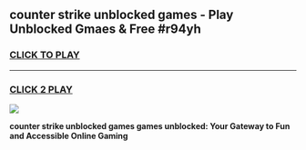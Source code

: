 
## counter strike unblocked games - Play Unblocked Gmaes & Free #r94yh
<h3>
<a href="https://premium.freeplayer.one?title=counter_strike_unblocked_games&ref=03M">CLICK TO PLAY</a></h3>
<hr>

<h3>
<a href="https://premium.freeplayer.one?title=counter_strike_unblocked_games&ref=03M">CLICK 2 PLAY</a>
  
</h3>

<a href="https://premium.freeplayer.one?title=counter_strike_unblocked_games&ref=03M"><img src="https://clearcache.store/games.png"></a>


**counter strike unblocked games games unblocked: Your Gateway to Fun and Accessible Online Gaming**
